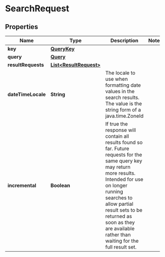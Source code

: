 
# SearchRequest

## Properties
Name | Type | Description | Notes
------------ | ------------- | ------------- | -------------
**key** | [**QueryKey**](QueryKey.md) |  | 
**query** | [**Query**](Query.md) |  | 
**resultRequests** | [**List&lt;ResultRequest&gt;**](ResultRequest.md) |  | 
**dateTimeLocale** | **String** | The locale to use when formatting date values in the search results. The value is the string form of a java.time.ZoneId | 
**incremental** | **Boolean** | If true the response will contain all results found so far. Future requests for the same query key may return more results. Intended for use on longer running searches to allow partial result sets to be returned as soon as they are available rather than waiting for the full result set. | 



